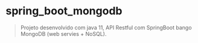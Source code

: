 # spring_boot_mongodb
>Projeto desenvolvido com java 11, API Restful com SpringBoot bango MongoDB (web servies + NoSQL).
